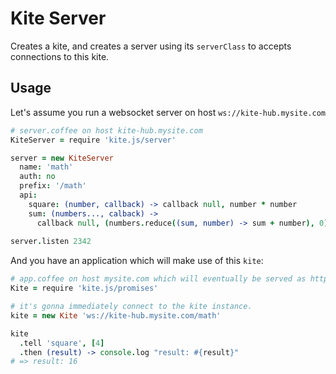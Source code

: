 # Kite Server

Creates a kite, and creates a server using its `serverClass` to accepts connections to this kite.

## Usage

Let's assume you run a websocket server on host `ws://kite-hub.mysite.com`

```coffeescript
# server.coffee on host kite-hub.mysite.com
KiteServer = require 'kite.js/server'

server = new KiteServer
  name: 'math'
  auth: no
  prefix: '/math'
  api:
    square: (number, callback) -> callback null, number * number
    sum: (numbers..., calback) ->
      callback null, (numbers.reduce((sum, number) -> sum + number), 0)
      
server.listen 2342
```

And you have an application which will make use of this `kite`:

```coffeescript
# app.coffee on host mysite.com which will eventually be served as http://mysite.com/bundle.js
Kite = require 'kite.js/promises'

# it's gonna immediately connect to the kite instance.
kite = new Kite 'ws://kite-hub.mysite.com/math'

kite
  .tell 'square', [4]
  .then (result) -> console.log "result: #{result}"
# => result: 16
```
